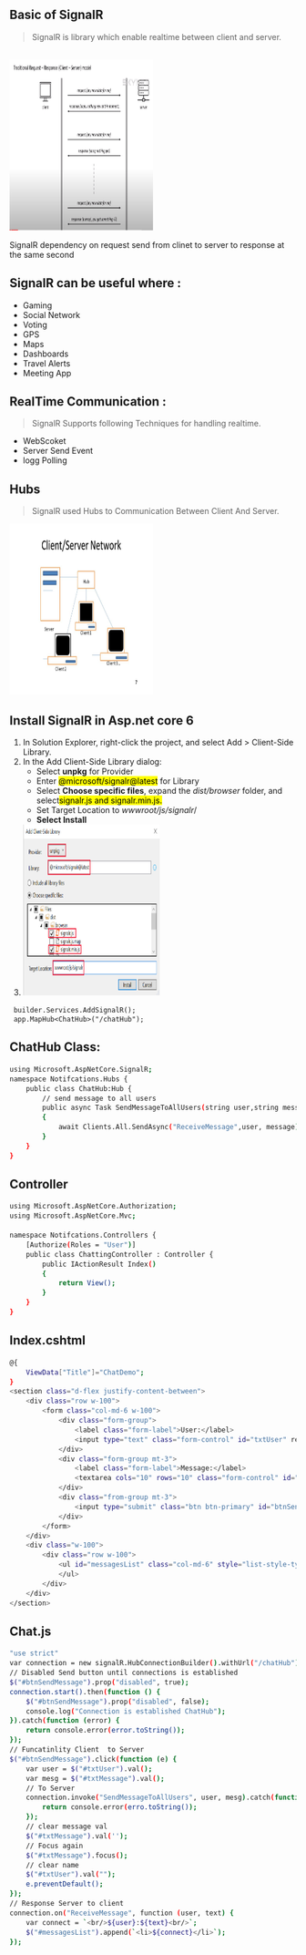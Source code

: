 ## Basic of SignalR
> SignalR is library which enable realtime between client and server.
<br/>
<img src="Help/Request.PNG" alt="" style="width:50%;height:300px" />
<p>SignalR dependency on request send from clinet to server to response at the same second</p>

## SignalR can be useful where :

<ul>
 <li>Gaming</li>
 <li>Social Network</li>
 <li>Voting</li>
 <li>GPS</li>
 <li>Maps</li>
 <li>Dashboards</li>
 <li>Travel Alerts</li>
 <li>Meeting App</li>
 </ul>

## RealTime Communication :

>SignalR Supports following Techniques for handling realtime.

<ul>
 <li>WebScoket</li>
 <li> Server Send Event</li>
 <li>logg Polling</li>
 </ul>

## Hubs 

> SignalR used Hubs to Communication Between Client And Server.

<img src="Help/slide_1.jpg" alt="" style="width:50%;height:300px"/>

## Install SignalR in Asp.net core 6

<ol>
 <li>In Solution Explorer, right-click the project, and select Add > Client-Side Library.</li>
 <li>In the Add Client-Side Library dialog:
   <ul>
     <li>Select <b>unpkg</b> for Provider</li>
     <li>Enter <mark>@microsoft/signalr@latest</mark> for Library</li>
     <li>Select <b> Choose specific files</b>, expand the <i>dist/browser</i> folder, and select<mark>signalr.js and signalr.min.js.</mark></li>
     <li>Set Target Location to <i>wwwroot/js/signalr</i>/</li>
     <li><b>Select Install</b></li>
     </ul>
     </li>
     <li> <img src="Help/CSL.PNG" alt="" style="width:50%;height:300px"/></li>
     </ol>
     
     
     
     
   
     

     builder.Services.AddSignalR();
     app.MapHub<ChatHub>("/chatHub");


 
## ChatHub Class:


```bash
using Microsoft.AspNetCore.SignalR;
namespace Notifcations.Hubs {
    public class ChatHub:Hub {
        // send message to all users
        public async Task SendMessageToAllUsers(string user,string message)
        {
            await Clients.All.SendAsync("ReceiveMessage",user, message);
        }
    }
}
```
## Controller

```bash
using Microsoft.AspNetCore.Authorization;
using Microsoft.AspNetCore.Mvc;

namespace Notifcations.Controllers {
    [Authorize(Roles = "User")]
    public class ChattingController : Controller {
        public IActionResult Index()
        {
            return View();
        }
    }
}

```
## Index.cshtml

```bash
@{
    ViewData["Title"]="ChatDemo";
}
<section class="d-flex justify-content-between">
    <div class="row w-100">
        <form class="col-md-6 w-100">
            <div class="form-group">
                <label class="form-label">User:</label>
                <input type="text" class="form-control" id="txtUser" required />
            </div>
            <div class="form-group mt-3">
                <label class="form-label">Message:</label>
                <textarea cols="10" rows="10" class="form-control" id="txtMessage" required></textarea>
            </div>
            <div class="from-group mt-3">
                <input type="submit" class="btn btn-primary" id="btnSendMessage" />
            </div>
        </form>
    </div>
    <div class="w-100">
        <div class="row w-100">
            <ul id="messagesList" class="col-md-6" style="list-style-type:none;text-align:start;margin-left: 50px;">
            </ul>
        </div>
    </div>
</section>

```
     

## Chat.js


```bash
"use strict"
var connection = new signalR.HubConnectionBuilder().withUrl("/chatHub").build();
// Disabled Send button until connections is established
$("#btnSendMessage").prop("disabled", true);
connection.start().then(function () {
    $("#btnSendMessage").prop("disabled", false);
    console.log("Connection is established ChatHub");
}).catch(function (error) {
    return console.error(error.toString());
});
// Funcatinlity Client  to Server
$("#btnSendMessage").click(function (e) {
    var user = $("#txtUser").val();
    var mesg = $("#txtMessage").val();
    // To Server
    connection.invoke("SendMessageToAllUsers", user, mesg).catch(function (erro) {
        return console.error(erro.toString());
    });
    // clear message val
    $("#txtMessage").val('');
    // Focus again 
    $("#txtMessage").focus();
    // clear name
    $("#txtUser").val("");
    e.preventDefault();
});
// Response Server to client
connection.on("ReceiveMessage", function (user, text) {
    var connect = `<br/>${user}:${text}<br/>`;
    $("#messagesList").append(`<li>${connect}</li>`);
});


```
